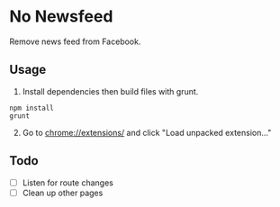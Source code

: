 # No Newsfeed

Remove news feed from Facebook.

## Usage

1) Install dependencies then build files with grunt.

```
npm install
grunt
```

2) Go to [chrome://extensions/](chrome://extensions/) and click "Load unpacked extension..."

## Todo

- [ ] Listen for route changes
- [ ] Clean up other pages
